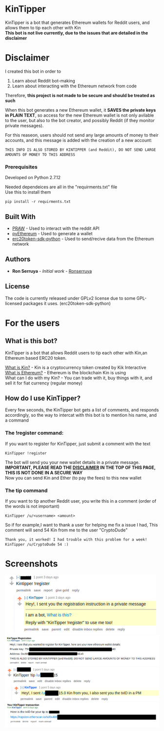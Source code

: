 # KinTipper

KinTipper is a bot that generates Ethereum wallets for Reddit users, and allows them to tip each other with Kin  
**This bot is not live currently, due to the issues that are detailed in the disclaimer**

# Disclaimer
I created this bot in order to  
1. Learn about Reddit bot-making
2. Learn about interacting with the Ethereum network from code

Therefore, **this project is not made to be secure and should be treated as such**

When this bot generates a new Ethereum wallet, it **SAVES the private keys in PLAIN TEXT**, so access for the new Ethereum wallet is not only avilable to the user, but also to the bot creator, and possibly Reddit (if they monitor private messages).

For this reaseon, users should not send any large amounts of money to their accounts, and this message is added with the creation of a new account:

```
THIS INFO IS ALSO STORED BY KINTIPPER (and Reddit), DO NOT SEND LARGE AMOUNTS OF MONEY TO THIS ADDRESS
```

### Prerequisites

Developed on Python 2.7.12

Needed dependeices are all in the "requirments.txt" file  
Use this to install them
```
pip install -r requirments.txt  
```  


## Built With

* [PRAW](https://github.com/praw-dev/praw) - Used to interact with the reddit API
* [pyEthereum](https://github.com/Ethereum/pyEthereum) - Used to generate a wallet
* [erc20token-sdk-python](https://github.com/kinfoundation/erc20token-sdk-python) - Used to send/recive data from the Ethereum network



## Authors

* **Ron Serruya** - *Initial work* - [Ronserruya](https://github.com/Ronserruya)

## License

The code is currently released under GPLv2 license due to some GPL-licensed packages it uses. (erc20token-sdk-python)


# For the users

## What is this bot?
KinTipper is a bot that allows Reddit users to tip each other with Kin,an Ethereum based ERC20 token.


[What is Kin?](https://www.kinecosystem.org/) - Kin is a cryptocurrency token created by Kik Interactive  
[What is Ethereum?](https://en.wikipedia.org/wiki/Ethereum) - Ethereum is the blockchain Kin is using  
What can I do with my Kin? - You can trade with it, buy things with it, and sell it for fiat currency (regular money)


## How do I use KinTipper?
Every few seconds, the KinTipper bot gets a list of comments, and responds accordingly, so the way to intercat with this bot is to mention his name, and a command

### The !register command:
If you want to register for KinTipper, just submit a comment with the text  
```
KinTipper !register
```
The bot will send you your new wallet details in a private message.  
**IMPORTANT, PLEASE READ THE [DISCLAIMER](https://github.com/kincommunity/KinTipper#disclaimer) IN THE TOP OF THIS PAGE, THIS IS NOT DONE IN A SECURE WAY**  
Now you can send Kin and Ether (to pay the fees) to this new wallet

### The tip command  
If you want to tip another Reddit user, you write this in a comment (order of the words is not important)
```
KinTipper /u/<username> <amount>
```
So if for example,I want to thank a user for helping me fix a issue I had, This comment will send 54 Kin from me to the user "CryptoDude"
```
Thank you, it worked! I had trouble with this problem for a week!  
KinTipper /u/CryptoDude 54 :)
```

# Screenshots

![alt text](SampleScreenshots/Register.png)  
![alt text](SampleScreenshots/Info.png)  
![alt text](SampleScreenshots/Tip.png)  
![alt text](SampleScreenshots/TxID.png)
